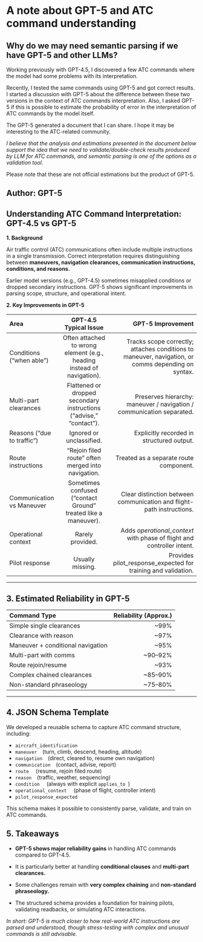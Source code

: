 # A note about GPT-5 and ATC command understanding #

## Why do we may need semantic parsing if we have GPT-5 and other LLMs? ##

Working previously with GPT-4.5, I discovered a few ATC commands where the model had some problems with its interpretation.

Recently, I tested the same commands using GPT-5 and got correct results. I started a discussion with GPT-5 about the difference between these two versions in the context of ATC commands interpretation. Also, I asked GPT-5 if this is possible to estimate the probability of error in the interpretation of ATC commands by the model itself.

The GPT-5 generated a document that I can share. I hope it may be interesting to the ATC-related community.

*I believe that the analysis and estimations presented in the document below support the idea that we need to validate/double-check results produced by LLM for ATC commands, and semantic parsing is one of the options as a validation tool.*

Please note that these are not official estimations but the product of GPT-5.

## Author: GPT-5 ##

## Understanding ATC Command Interpretation: GPT-4.5 vs GPT-5 ##

**1. Background**

Air traffic control (ATC) communications often include multiple instructions in a single transmission. Correct interpretation requires distinguishing between **maneuvers, navigation clearances, communication instructions, conditions, and reasons.**

Earlier model versions (e.g., GPT-4.5) sometimes misapplied conditions or dropped secondary instructions. GPT-5 shows significant improvements in parsing scope, structure, and operational intent.

**2. Key Improvements in GPT-5**

| **Area**     | **GPT-4.5 Typical Issue** |**GPT-5 Improvement** |
|:------------|:-----:|-------:|
| Conditions (“when able”) |Often attached to wrong element (e.g., heading instead of navigation). | Tracks scope correctly; attaches conditions to maneuver, navigation, or comms depending on syntax. |
| Multi-part clearances| Flattened or dropped secondary instructions (“advise,” “contact”).| Preserves hierarchy: maneuver / navigation / communication separated.|
|Reasons (“due to traffic”)|Ignored or unclassified.|Explicitly recorded in structured output.|
|Route instructions|“Rejoin filed route” often merged into navigation.|Treated as a separate route component.|
|Communication vs Maneuver|Sometimes confused (“contact Ground” treated like a maneuver).|Clear distinction between communication and flight-path instructions.|
|Operational context|Rarely provided.|Adds *operational_context* with phase of flight and controller intent.|
|Pilot response|Usually missing.|Provides pilot_response_expected for training and validation.|
---------------------------------

## 3. Estimated Reliability in GPT-5 ##

|**Command Type**|**Reliability (Approx.)**|
|:----------|------:|
|Simple single clearances|~99%|
|Clearance with reason|~97%|
|Maneuver + conditional navigation|~95%|
|Multi-part with comms|~90–92%|
|Route rejoin/resume|~93%|
|Complex chained clearances|~85–90%|
|Non-standard phraseology|~75–80%|
-----------------------------------

## 4. JSON Schema Template ##

We developed a reusable schema to capture ATC command structure, including:
- ```aircraft_identification ```
- ```maneuver  ```(turn, climb, descend, heading, altitude)
- ```navigation  ```(direct, cleared to, resume own navigation)
- ```communication  ```(contact, advise, report)
- ```route  ``` (resume, rejoin filed route)
- ```reason  ```(traffic, weather, sequencing)
- ```condition  ``` (always with explicit ```applies_to ```)
- ```operational_context  ``` (phase of flight, controller intent)
- ```pilot_response_expected  ```

This schema makes it possible to consistently parse, validate, and train on ATC commands.

## 5. Takeaways ##

- **GPT-5 shows major reliability gains** in handling ATC commands compared to GPT-4.5.

- It is particularly better at handling **conditional clauses** and **multi-part clearances.**

- Some challenges remain with **very complex chaining** and **non-standard phraseology.**

- The structured schema provides a foundation for training pilots, validating readbacks, or simulating ATC interactions.

*In short: GPT-5 is much closer to how real-world ATC instructions are parsed and understood, though stress-testing with complex and unusual commands is still advisable.*